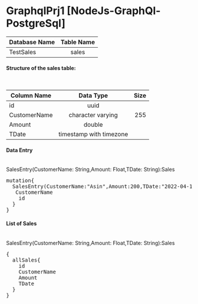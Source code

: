 # GraphqlPrj1 [NodeJs-GraphQl-PostgreSql]

| Database Name       | Table Name      |
| ------------- |:-------------:|
| TestSales      | sales |

<h4>Structure of the sales table:</h4><br>

| Column Name       | Data Type           | Size  |
| ------------- |:-------------:| -----:|
| id      | uuid |  |
| CustomerName      | character varying      |   255 |
| Amount | double      |     |
| TDate | timestamp with timezone      |     |

<h4>Data Entry</h4><br>
SalesEntry(CustomerName: String,Amount: Float,TDate: String):Sales
<pre>
mutation{
  SalesEntry(CustomerName:"Asin",Amount:200,TDate:"2022-04-10"){
   CustomerName
  	id
  }
}
</pre>
<h4>List of Sales</h4><br>
SalesEntry(CustomerName: String,Amount: Float,TDate: String):Sales
<pre>
{
  allSales{
    id
    CustomerName
    Amount
    TDate
  }
}
</pre>